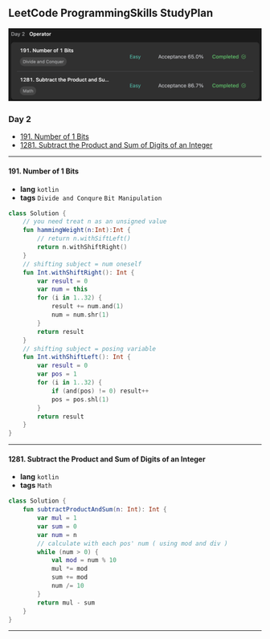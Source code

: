 ## LeetCode ProgrammingSkills StudyPlan

<img src="../../assets/leetcode_program_lv1_day2.png" alt="leetcode_programming_skills_level1_day2" style="zoom:50%;" />

### Day 2

- [191. Number of 1 Bits](https://leetcode.com/problems/number-of-1-bits/?envType=study-plan&id=programming-skills-i)
- [1281. Subtract the Product and Sum of Digits of an Integer](https://leetcode.com/problems/subtract-the-product-and-sum-of-digits-of-an-integer/?envType=study-plan&id=programming-skills-i)

---

#### 191. Number of 1 Bits

- **lang**  `kotlin` 
- **tags**  `Divide and Conqure` `Bit Manipulation`

```kotlin
class Solution {
    // you need treat n as an unsigned value
    fun hammingWeight(n:Int):Int {
        // return n.withSiftLeft()
        return n.withShiftRight()
    }
    // shifting subject = num oneself
    fun Int.withShiftRight(): Int {
        var result = 0
        var num = this
        for (i in 1..32) {
            result += num.and(1)
            num = num.shr(1)
        }
        return result
    }
    // shifting subject = posing variable
    fun Int.withShiftLeft(): Int {
        var result = 0
        var pos = 1
        for (i in 1..32) {
            if (and(pos) != 0) result++
            pos = pos.shl(1)
        }
        return result
    }
}
```

---

#### 1281. Subtract the Product and Sum of Digits of an Integer

- **lang**  `kotlin` 
- **tags**  `Math` 

```kotlin
class Solution {
    fun subtractProductAndSum(n: Int): Int {
        var mul = 1
        var sum = 0
        var num = n
        // calculate with each pos' num ( using mod and div )
        while (num > 0) {
            val mod = num % 10
            mul *= mod
            sum += mod
            num /= 10
        }
        return mul - sum
    }
}
```

---

